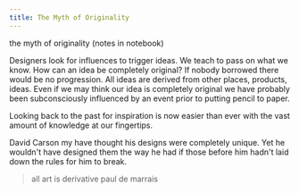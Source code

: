 ```yaml
---
title: The Myth of Originality
---
```

the myth of originality
(notes in notebook)

Designers look for influences to trigger ideas. We teach to pass on what we know. How can an idea be completely original? If nobody borrowed there would be no progression. All ideas are derived from other places, products, ideas. Even if we may think our idea is completely original we have probably been subconsciously influenced by an event prior to putting pencil to paper.

Looking back to the past for inspiration is now easier than ever with the vast amount of knowledge at our fingertips.

David Carson my have thought his designs were completely unique. Yet he wouldn't have designed them the way he had if those before him hadn't laid down the rules for him to break.

> all art is derivative
> paul de marrais
